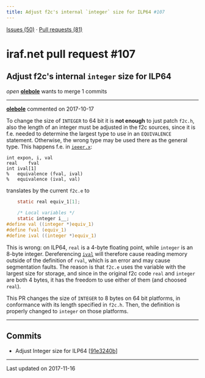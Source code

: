 ```yaml
---
title: Adjust f2c's internal `integer` size for ILP64 #107
---
```


[Issues (50)](https://iraf-community.github.io/iraf-v216/issues) · [Pull requests (81)](https://iraf-community.github.io/iraf-v216/issues/pulls)

# iraf.net pull request #107
## Adjust f2c's internal `integer` size for ILP64
*open* **[olebole](https://github.com/olebole)** wants to merge 1 commits

- - - -

**[olebole](https://github.com/olebole)** commented on 2017-10-17

To change the size of `INTEGER` to 64 bit it is __not enough__ to just patch `f2c.h`, also the length of an integer must be adjusted in the f2c sources, since it is f.e. needed to determine the largest type to use in an `EQUIVALENCE` statement. Otherwise, the wrong type may be used there as the general type. This happens f.e. in [`ieeer.x`](https://github.com/iraf-community/iraf/blob/9590f45760a4791f3305407fb51c87f1282b32be/sys/osb/ieeer.x#L101-L105):  
  
```  
int	expon, i, val  
real	fval  
int	ival[1]  
%	equivalence (fval, ival)  
%	equivalence (ival, val)  
```  
  
translates by the current `f2c.e` to  
  
```C  
    static real equiv_1[1];  
  
    /* Local variables */  
    static integer i__;  
#define val ((integer *)equiv_1)  
#define fval (equiv_1)  
#define ival ((integer *)equiv_1)  
```  
  
This is wrong: on ILP64, `real` is a 4-byte floating point, while `integer` is an 8-byte integer. Dereferencing [`ival`](https://github.com/iraf-community/iraf/blob/9590f45760a4791f3305407fb51c87f1282b32be/sys/osb/ieeer.x#L120) will therefore cause reading memory outside of the definition of `rval`, which is an error and may cause segmentation faults. The reason is that `f2c.e` uses the variable with the largest size for storage, and since in the original f2c code `real` and `integer` are both 4 bytes, it has the freedom to use either of them (and choosed `real`).  
  
This PR changes the size of `INTEGER` to 8 bytes on 64 bit platforms, in conformance with its length specified in `f2c.h`. Then, the definition is properly changed to `integer` on those platforms.
- - - -

## Commits

* Adjust Integer size for ILP64 [[91e3240b](https://github.com/iraf-community/iraf/commit/91e3240b2537cf294cc3b3651cfa443948556bf2)]

- - - -

Last updated on 2017-11-16
